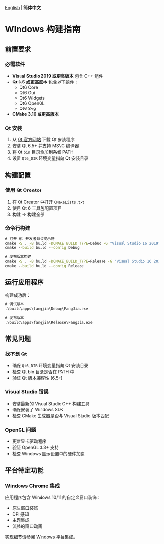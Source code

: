 [English](../../doc/build/windows.md) | **简体中文**

# Windows 构建指南

## 前置要求

### 必需软件
- **Visual Studio 2019 或更高版本** 包含 C++ 组件
- **Qt 6.5 或更高版本** 包含以下组件：
  - Qt6 Core
  - Qt6 Gui  
  - Qt6 Widgets
  - Qt6 OpenGL
  - Qt6 Svg
- **CMake 3.16 或更高版本**

### Qt 安装

1. 从 [Qt 官方网站](https://www.qt.io/download) 下载 Qt 安装程序
2. 安装 Qt 6.5+ 并支持 MSVC 编译器
3. 将 Qt `bin` 目录添加到系统 PATH
4. 设置 `Qt6_DIR` 环境变量指向 Qt 安装目录

## 构建配置

### 使用 Qt Creator
1. 在 Qt Creator 中打开 `CMakeLists.txt`
2. 使用 Qt 6 工具包配置项目
3. 构建 → 构建全部

### 命令行构建

```cmd
# 打开 Qt 开发者命令提示符
cmake -S . -B build -DCMAKE_BUILD_TYPE=Debug -G "Visual Studio 16 2019"
cmake --build build --config Debug

# 发布版本构建
cmake -S . -B build -DCMAKE_BUILD_TYPE=Release -G "Visual Studio 16 2019"  
cmake --build build --config Release
```

## 运行应用程序

构建成功后：
```cmd
# 调试版本
.\build\apps\fangjia\Debug\FangJia.exe

# 发布版本  
.\build\apps\fangjia\Release\FangJia.exe
```

## 常见问题

### 找不到 Qt
- 确保 `Qt6_DIR` 环境变量指向 Qt 安装目录
- 检查 Qt bin 目录是否在 PATH 中
- 验证 Qt 版本兼容性 (6.5+)

### Visual Studio 错误
- 安装最新的 Visual Studio C++ 构建工具
- 确保安装了 Windows SDK
- 检查 CMake 生成器是否与 Visual Studio 版本匹配

### OpenGL 问题
- 更新显卡驱动程序
- 验证 OpenGL 3.3+ 支持
- 检查 Windows 显示设置中的硬件加速

## 平台特定功能

### Windows Chrome 集成
应用程序包含 Windows 10/11 的自定义窗口装饰：
- 原生窗口装饰
- DPI 感知
- 主题集成
- 流畅的窗口动画

实现细节请参阅 [Windows 平台集成](../infrastructure/platform-windows.md)。